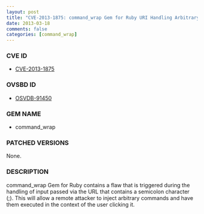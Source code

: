 ```yaml
---
layout: post
title: "CVE-2013-1875: command_wrap Gem for Ruby URI Handling Arbitrary Command Injection"
date: 2013-03-18
comments: false
categories: [command_wrap]
---
```



### CVE ID

* [CVE-2013-1875](http://osvdb.org/show/osvdb/91450)



### OVSBD ID

* [OSVDB-91450](http://osvdb.org/show/osvdb/91450)


### GEM NAME

* command_wrap


### PATCHED VERSIONS

None.

### DESCRIPTION

command_wrap Gem for Ruby contains a flaw that is triggered during the handling of input passed via the URL that contains a semicolon character (;). This will allow a remote attacker to inject arbitrary commands and have them executed in the context of the user clicking it.
